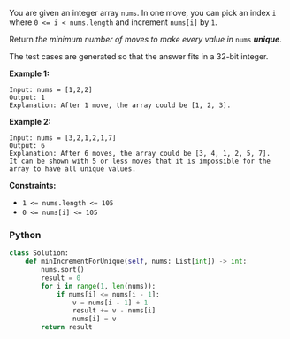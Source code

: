 You are given an integer array  `nums`. In one move, you can pick an index  `i`  where  `0 <= i < nums.length`  and increment  `nums[i]`  by  `1`.

Return  _the minimum number of moves to make every value in_ `nums` _**unique**_.

The test cases are generated so that the answer fits in a 32-bit integer.

**Example 1:**
```
Input: nums = [1,2,2]
Output: 1
Explanation: After 1 move, the array could be [1, 2, 3].
```

**Example 2:**
```
Input: nums = [3,2,1,2,1,7]
Output: 6
Explanation: After 6 moves, the array could be [3, 4, 1, 2, 5, 7].
It can be shown with 5 or less moves that it is impossible for the array to have all unique values.
```

**Constraints:**

-   `1 <= nums.length <= 105`
-   `0 <= nums[i] <= 105`


### Python

```python
class Solution:
    def minIncrementForUnique(self, nums: List[int]) -> int:
        nums.sort()
        result = 0
        for i in range(1, len(nums)):
            if nums[i] <= nums[i - 1]:
                v = nums[i - 1] + 1
                result += v - nums[i]
                nums[i] = v
        return result
```
